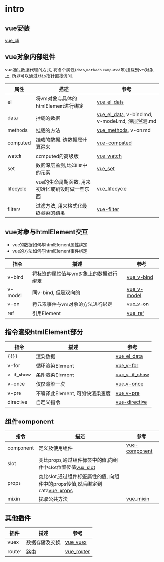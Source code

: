 # intro

## vue安装
[vue_cli](/vue_cli/)

## vue对象内部组件
vue通过数据代理的方式, 将各个属性(`data`,`methods`,`computed`等)挂载到vm对象上, 所以可以通过`this`指针直接访问.

属性|描述|参考
--|--|--
el|将vm对象与具体的htmlElement进行绑定|[vue_el_data](/vue_el_data/)
data|挂载的数据|[vue_el_data](/vue_el_data/), v-bind.md, v-model.md, 深层监测.md
methods|挂载的方法|[vue_methods](/vue_methods/), v-on.md
computed|挂载的数据, 该数据是计算得来|[vue-computed](/vue-computed/)
watch|computed的高级版|[vue_watch](/vue_watch/)
set|数据深层监测,比如list中的元素|[vue_set](/vue_set/)
lifecycle|vue的生命周期函数, 用来初始化或销毁时做一些东西|[vue_lifecycle](/vue_lifecycle/)
filters|过滤方法, 用来格式化最终渲染的结果|[vue-filter](/vue-filter/)

## vue对象与htmlElement交互
- vue的数据如何与htmlElement属性绑定
- vue的方法如何与htmlElement事件绑定

指令|描述|参考
--|--|--
v-bind|将标签的属性值与vm对象上的数据进行绑定|[vue_v-bind](/vue_v-bind/)
v-model|同v-bind, 但是双向的|[vue_v-model](/vue_v-model/)
v-on|将元素事件与vm对象的方法进行绑定|[vue_v-on](/vue_v-on/)
ref|引用Element|[vue_ref](/vue_ref/)

## 指令渲染htmlElement部分

指令|描述|参考
--|--|--
`{{}}`|渲染数据|[vue_el_data](/vue_el_data/)
v-for|循环渲染Element|[vue_v-for](/vue_v-for/)
v-if_show|条件渲染Element|[vue_v-if_show](/vue_v-if_show/)
v-once|仅仅渲染一次|[vue_v-once](/vue_v-once/)
v-pre|不编译此Element, 可加快渲染速度|[vue_v-pre](/vue_v-pre/)
directive|自定义指令|[vue-directive](/vue-directive/)


## 组件component
指令|描述|参考
--|--|--
component|定义及使用组件|[vue-component](/vue-component/)
slot|类比props,通过组件标签中的值,向组件中slot位置传值[vue_slot](/vue_slot/)
props|类比slot,通过组件标签属性的值, 向组件中的props传值,然后绑定到data[vue_props](/vue_props/)
mixin|提取公共方法|[vue_mixin](/vue_mixin/)


## 其他插件
插件|描述|参考
--|--|--
vuex|数据存储及交换|[vue_vuex](/vue_vuex/)
router|路由|[vue_router](/vue_router/)
